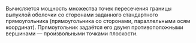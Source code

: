 Вычисляется мощность множества точек пересечения границы выпуклой оболочки со сторонами заданного стандартного прямоугольника (прямоугольника со сторонами, параллельными осям координат). Прямоугольник задаётся его двумя противоположными вершинами — произвольными точками плоскости.
